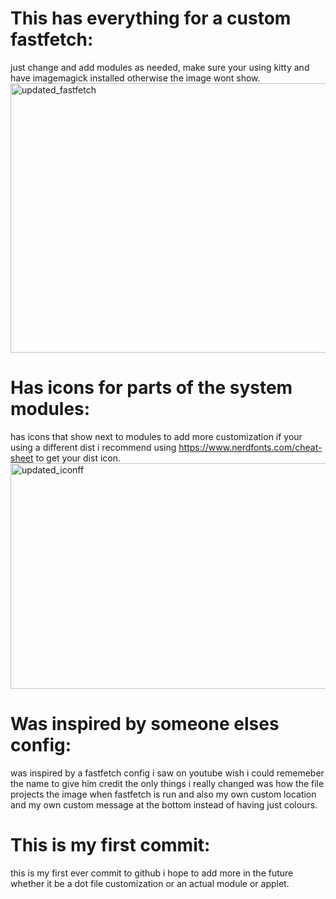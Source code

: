 # This has everything for a custom fastfetch:
just change and add modules as needed, make sure your using kitty and have imagemagick installed otherwise the image wont show.
<img width="967" height="431" alt="updated_fastfetch" src="https://github.com/user-attachments/assets/2aca90c5-90de-40bf-a539-958cf12104f1" />


# Has icons for parts of the system modules:
has icons that show next to modules to add more customization if your using a different dist i recommend using https://www.nerdfonts.com/cheat-sheet to get your dist icon.
<img width="564" height="361" alt="updated_iconff" src="https://github.com/user-attachments/assets/e30df352-d4a3-434c-b8fd-35e1d26ff114" />


# Was inspired by someone elses config: 
was inspired by a fastfetch config i saw on youtube wish i could rememeber the name to give him credit the only things i really changed was how the file 
projects the image when fastfetch is run and also my own custom location and my own custom message at the bottom instead of having just colours.

# This is my first commit:
this is my first ever commit to github i hope to add more in the future whether it be a dot file customization or an actual module or
applet.
